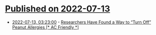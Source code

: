# [Published on 2022-07-13](index.md)

* [2022-07-13, 03:23:00](https://soylentnews.org/article.pl?sid=22/07/12/004213&from=rss) - [Researchers Have Found a Way to “Turn Off” Peanut Allergies [* AC  Friendly *]](https://soylentnews.org/article.pl?sid=22/07/12/004213&from=rss)
